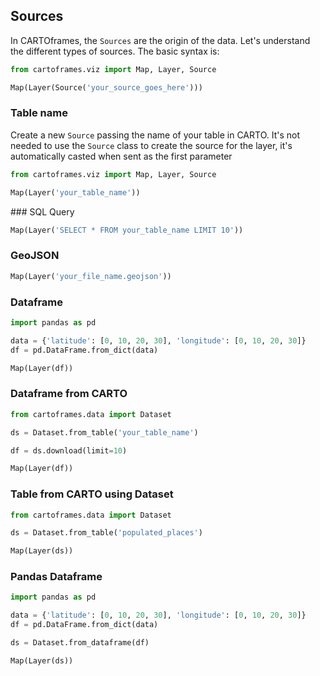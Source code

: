 ## Sources

In CARTOframes, the `Sources` are the origin of the data. Let's understand the different types of sources. The basic syntax is:

```py
from cartoframes.viz import Map, Layer, Source

Map(Layer(Source('your_source_goes_here')))
```

### Table name

Create a new `Source` passing the name of your table in CARTO. It's not needed to use the `Source` class to create the source for the layer, it's automatically casted when sent as the first parameter

```py
from cartoframes.viz import Map, Layer, Source

Map(Layer('your_table_name'))
```

### SQL Query

```py
Map(Layer('SELECT * FROM your_table_name LIMIT 10'))
```

### GeoJSON

```py
Map(Layer('your_file_name.geojson'))
```

### Dataframe

```py
import pandas as pd

data = {'latitude': [0, 10, 20, 30], 'longitude': [0, 10, 20, 30]}
df = pd.DataFrame.from_dict(data)

Map(Layer(df))
```

### Dataframe from CARTO

```py
from cartoframes.data import Dataset

ds = Dataset.from_table('your_table_name')

df = ds.download(limit=10)

Map(Layer(df))
```

### Table from CARTO using Dataset

```py
from cartoframes.data import Dataset

ds = Dataset.from_table('populated_places')

Map(Layer(ds))
```

### Pandas Dataframe

```py
import pandas as pd

data = {'latitude': [0, 10, 20, 30], 'longitude': [0, 10, 20, 30]}
df = pd.DataFrame.from_dict(data)

ds = Dataset.from_dataframe(df)

Map(Layer(ds))
```